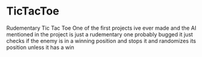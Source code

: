 # TicTacToe
Rudementary Tic Tac Toe
One of the first projects ive ever made and the AI mentioned in the project is just a rudementary one probably bugged it just checks if the enemy is in a winning position and stops it and randomizes its position unless it has a win
